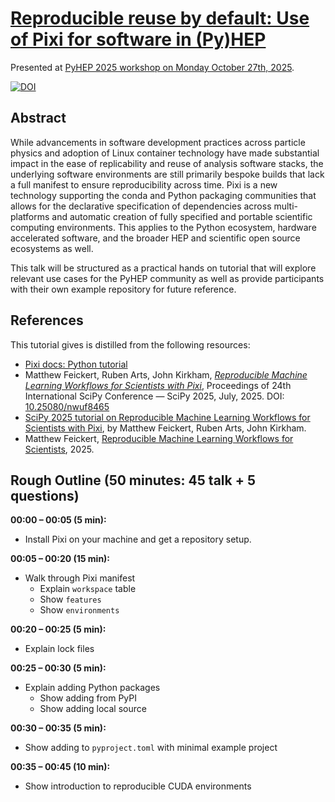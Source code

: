 # [Reproducible reuse by default: Use of Pixi for software in (Py)HEP](https://indico.cern.ch/event/1566263/contributions/6733144/)

Presented at [PyHEP 2025 workshop on Monday October 27th, 2025](https://indico.cern.ch/event/1566263/contributions/6733144/).

[![DOI](https://zenodo.org/badge/DOI/10.5281/zenodo.17471943.svg)](https://doi.org/10.5281/zenodo.17471943)

## Abstract

While advancements in software development practices across particle physics and adoption of Linux container technology have made substantial impact in the ease of replicability and reuse of analysis software stacks, the underlying software environments are still primarily bespoke builds that lack a full manifest to ensure reproducibility across time.
Pixi is a new technology supporting the conda and Python packaging communities that allows for the declarative specification of dependencies across multi-platforms and automatic creation of fully specified and portable scientific computing environments.
This applies to the Python ecosystem, hardware accelerated software, and the broader HEP and scientific open source ecosystems as well.

This talk will be structured as a practical hands on tutorial that will explore relevant use cases for the PyHEP community as well as provide participants with their own example repository for future reference.

## References

This tutorial gives is distilled from the following resources:

* [Pixi docs: Python tutorial](https://pixi.sh/latest/python/tutorial/)
* Matthew Feickert, Ruben Arts, John Kirkham, _[Reproducible Machine Learning Workflows for Scientists with Pixi](https://inspirehep.net/literature/3071594)_, Proceedings of 24th International SciPy Conference — SciPy 2025, July, 2025. DOI: [10.25080/nwuf8465](https://doi.org/10.25080/nwuf8465)
* [SciPy 2025 tutorial on Reproducible Machine Learning Workflows for Scientists with Pixi](https://github.com/matthewfeickert-talks/reproducible-ml-for-scientists-with-pixi-scipy-2025), by Matthew Feickert, Ruben Arts, John Kirkham.
* Matthew Feickert, [Reproducible Machine Learning Workflows for Scientists](https://github.com/carpentries-incubator/reproducible-ml-workflows), 2025.

## Rough Outline (50 minutes: 45 talk + 5 questions)

**00:00 &ndash; 00:05 (5 min):**
* Install Pixi on your machine and get a repository setup.

**00:05 &ndash; 00:20 (15 min):**
* Walk through Pixi manifest
   - Explain `workspace` table
   - Show `features`
   - Show `environments`

**00:20 &ndash; 00:25 (5 min):**
* Explain lock files

**00:25 &ndash; 00:30 (5 min):**
* Explain adding Python packages
   - Show adding from PyPI
   - Show adding local source

**00:30 &ndash; 00:35 (5 min):**
* Show adding to `pyproject.toml` with minimal example project

**00:35 &ndash; 00:45 (10 min):**
* Show introduction to reproducible CUDA environments
